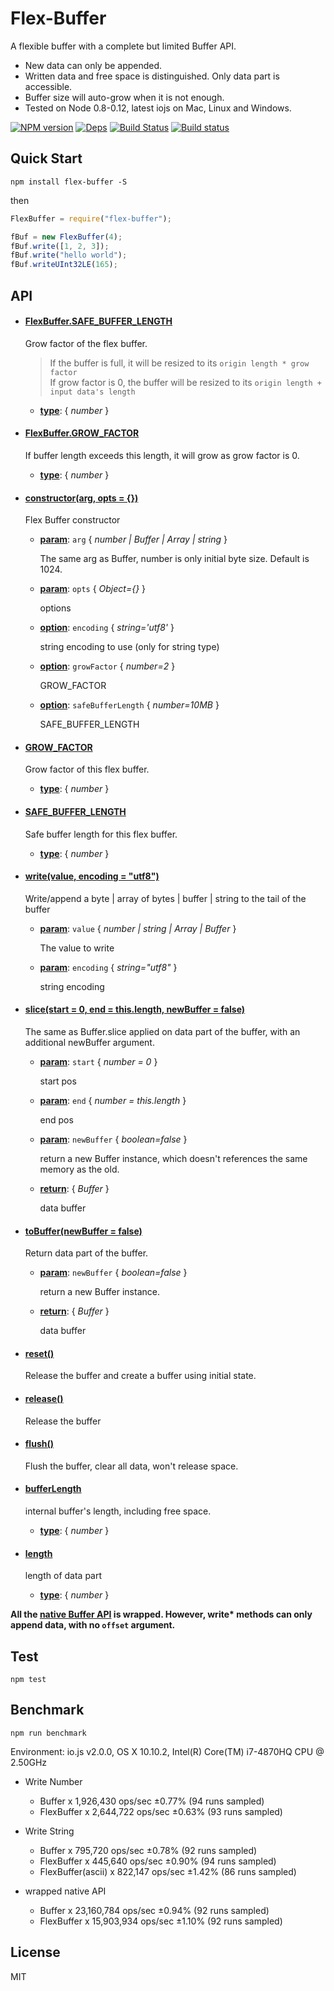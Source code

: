 Flex-Buffer
===================
A flexible buffer with a complete but limited Buffer API.
- New data can only be appended.
- Written data and free space is distinguished. Only data part is accessible.
- Buffer size will auto-grow when it is not enough.
- Tested on Node 0.8-0.12, latest iojs on Mac, Linux and Windows.

[![NPM version](https://badge.fury.io/js/flex-buffer.svg)](https://www.npmjs.com/package/flex-buffer)
[![Deps](https://david-dm.org/dracupid/flex-buffer.svg?style=flat)](https://david-dm.org/dracupid/flex-buffer)
[![Build Status](https://travis-ci.org/dracupid/flex-buffer.svg)](https://travis-ci.org/dracupid/flex-buffer)
[![Build status](https://ci.appveyor.com/api/projects/status/github/dracupid/flex-buffer?svg=true)](https://ci.appveyor.com/project/dracupid/flex-buffer)


## Quick Start
```
npm install flex-buffer -S
```
then
```javascript
FlexBuffer = require("flex-buffer");

fBuf = new FlexBuffer(4);
fBuf.write([1, 2, 3]);
fBuf.write("hello world");
fBuf.writeUInt32LE(165);
```

## API


- #### <a href="./src/index.coffee?source#L9" target="_blank"><b>FlexBuffer.SAFE\_BUFFER_LENGTH</b></a>
  Grow factor of the flex buffer. </br>
  > If the buffer is full, it will be resized to its `origin length * grow factor` <br/>
  > If grow factor is 0, the buffer will be resized to its `origin length + input data's length`

  - **<u>type</u>**: { _number_ }

- #### <a href="./src/index.coffee?source#L16" target="_blank"><b>FlexBuffer.GROW\_FACTOR</b></a>
  If buffer length exceeds this length, it will grow as grow factor is 0.

  - **<u>type</u>**: { _number_ }

- #### <a href="./src/index.coffee?source#L26" target="_blank"><b>constructor(arg, opts = {})</b></a>
  Flex Buffer constructor

  - **<u>param</u>**: `arg` { _number | Buffer | Array | string_ }

    The same arg as Buffer, number is only initial byte size. Default is 1024.

  - **<u>param</u>**: `opts` { _Object={}_ }

    options

  - **<u>option</u>**: `encoding` { _string='utf8'_ }

    string encoding to use (only for string type)

  - **<u>option</u>**: `growFactor` { _number=2_ }

    GROW_FACTOR

  - **<u>option</u>**: `safeBufferLength` { _number=10MB_ }

    SAFE_BUFFER_LENGTH

- #### <a href="./src/index.coffee?source#L42" target="_blank"><b>GROW\_FACTOR</b></a>
  Grow factor of this flex buffer.

  - **<u>type</u>**: { _number_ }

- #### <a href="./src/index.coffee?source#L48" target="_blank"><b>SAFE\_BUFFER_LENGTH</b></a>
  Safe buffer length for this flex buffer.

  - **<u>type</u>**: { _number_ }

- #### <a href="./src/index.coffee?source#L124" target="_blank"><b>write(value, encoding = "utf8")</b></a>
  Write/append a byte | array of bytes | buffer | string to the tail of the buffer

  - **<u>param</u>**: `value` { _number | string | Array | Buffer_ }

    The value to write

  - **<u>param</u>**: `encoding` { _string="utf8"_ }

    string encoding

- #### <a href="./src/index.coffee?source#L143" target="_blank"><b>slice(start =  0, end =  this.length, newBuffer = false)</b></a>
  The same as Buffer.slice applied on data part of the buffer, with an additional newBuffer argument.

  - **<u>param</u>**: `start` { _number = 0_ }

    start pos

  - **<u>param</u>**: `end` { _number = this.length_ }

    end pos

  - **<u>param</u>**: `newBuffer` { _boolean=false_ }

    return a new Buffer instance, which doesn't references the same memory as the old.

  - **<u>return</u>**: { _Buffer_ }

    data buffer

- #### <a href="./src/index.coffee?source#L152" target="_blank"><b>toBuffer(newBuffer = false)</b></a>
  Return data part of the buffer.

  - **<u>param</u>**: `newBuffer` { _boolean=false_ }

    return a new Buffer instance.

  - **<u>return</u>**: { _Buffer_ }

    data buffer

- #### <a href="./src/index.coffee?source#L171" target="_blank"><b>reset()</b></a>
  Release the buffer and create a buffer using initial state.

- #### <a href="./src/index.coffee?source#L180" target="_blank"><b>release()</b></a>
  Release the buffer

- #### <a href="./src/index.coffee?source#L188" target="_blank"><b>flush()</b></a>
  Flush the buffer, clear all data, won't release space.

- #### <a href="./src/index.coffee?source#L196" target="_blank"><b>bufferLength</b></a>
  internal buffer's length, including free space.

  - **<u>type</u>**: { _number_ }

- #### <a href="./src/index.coffee?source#L202" target="_blank"><b>length</b></a>
  length of data part

  - **<u>type</u>**: { _number_ }



__All the [native Buffer API](https://iojs.org/api/buffer.html) is wrapped. However, write* methods can only append data, with no `offset` argument.__

## Test
```
npm test
```

## Benchmark
```
npm run benchmark
```

Environment: io.js v2.0.0, OS X 10.10.2, Intel(R) Core(TM) i7-4870HQ CPU @ 2.50GHz

- Write Number
    - Buffer x 1,926,430 ops/sec ±0.77% (94 runs sampled)
    - FlexBuffer x 2,644,722 ops/sec ±0.63% (93 runs sampled)

- Write String
    - Buffer x 795,720 ops/sec ±0.78% (92 runs sampled)
    - FlexBuffer x 445,640 ops/sec ±0.90% (94 runs sampled)
    - FlexBuffer(ascii) x 822,147 ops/sec ±1.42% (86 runs sampled)

- wrapped native API
    - Buffer x 23,160,784 ops/sec ±0.94% (92 runs sampled)
    - FlexBuffer x 15,903,934 ops/sec ±1.10% (92 runs sampled)

## License
MIT

